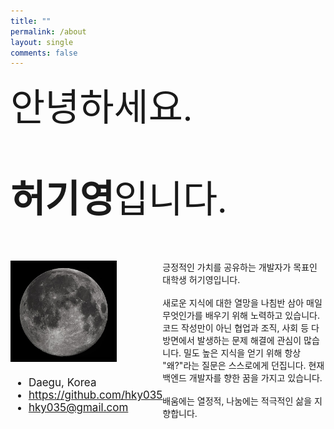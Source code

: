```yaml
---
title: ""
permalink: /about
layout: single
comments: false
---
```


<div style="width: 100%; height: 100%; box-sizing: none;">
    <div style="font-family: 'Noto Sans KR'; font-size: 60px; width: 100%;">
        안녕하세요. <br/>
        <p style="font-weight: 900; display: inline-block;">허기영</p>입니다.
    </div>
    <div style="display: flex; width: 100%;">
        <div style="width: 500px;">
            <div style="margin-bottom: 20px;">
                <img src="/assets/moon.jpg" alt="about_me" width="70%">
            </div>
            <ul class="author__urls social-icons" style="font-size: 17px;">
                <li itemprop="homeLocation" itemscope itemtype="https://schema.org/Place">
                <i class="fas fa-fw fa-map-marker-alt" aria-hidden="true"></i> <span itemprop="name">  Daegu, Korea</span>
                </li>
                <li>
                <a href="https://github.com/hky035" itemprop="sameAs" rel="nofollow noopener noreferrer">
                    <i class="fab fa-fw fa-github" aria-hidden="true"></i><span class="label">  https://github.com/hky035</span>
                </a>
                </li>
                <li>
                <a href="mailto:hky035@gmail.com">
                    <meta itemprop="email" content="hky035@gmail.com" />
                    <i class="fas fa-fw fa-envelope-square" aria-hidden="true"></i><span class="label">  hky035@gmail.com</span>
                </a>
                </li>
            </ul>
        </div>
        <div style="width: 700px;">
            긍정적인 가치를 공유하는 개발자가 목표인 대학생 허기영입니다. <br/> <br/>
            새로운 지식에 대한 열망을 나침반 삼아 매일 무엇인가를 배우기 위해 노력하고 있습니다. 코드 작성만이 아닌 협업과 조직, 사회 등 다방면에서 발생하는 문제 해결에 관심이 많습니다. 밀도 높은 지식을 얻기 위해 항상 "왜?"라는 질문은 스스로에게 던집니다. 현재 백엔드 개발자를 향한 꿈을 가지고 있습니다.<br/><br/>
            배움에는 열정적, 나눔에는 적극적인 삶을 지향합니다.
        </div>
    </div>
</div>


